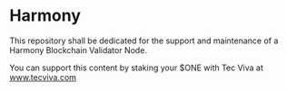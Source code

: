 # Harmony

This repository shall be dedicated for the support and maintenance of a Harmony Blockchain Validator Node.

You can support this content by staking your $ONE with Tec Viva at www.tecviva.com
